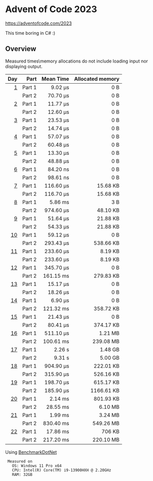 # Advent of Code 2023

<https://adventofcode.com/2023>

This time boring in C# :)

## Overview

Measured times\memory allocations do not include loading input nor displaying output.

 |                                        Day | Part | Mean Time | Allocated memory |
 |-------------------------------------------:| ---: |----------:|-----------------:|
 |   [1](https://adventofcode.com/2023/day/1) | Part 1 |   9.02 µs |              0 B |
 |                                            | Part 2 |  70.70 µs |              0 B |
 |   [2](https://adventofcode.com/2023/day/2) | Part 1 |  11.77 µs |              0 B |
 |                                            | Part 2 |  12.60 µs |              0 B |
 |   [3](https://adventofcode.com/2023/day/3) | Part 1 |  23.53 µs |              0 B |
 |                                            | Part 2 |  14.74 µs |              0 B |
 |   [4](https://adventofcode.com/2023/day/4) | Part 1 |  57.07 µs |              0 B |
 |                                            | Part 2 |  60.48 µs |              0 B |
 |   [5](https://adventofcode.com/2023/day/5) | Part 1 |  13.30 µs |              0 B |
 |                                            | Part 2 |  48.88 µs |              0 B |
 |   [6](https://adventofcode.com/2023/day/6) | Part 1 |  84.20 ns |              0 B |
 |                                            | Part 2 |  98.61 ns |              0 B |
 |   [7](https://adventofcode.com/2023/day/7) | Part 1 | 116.60 µs |         15.68 KB |
 |                                            | Part 2 | 116.70 µs |         15.68 KB |
 |   [8](https://adventofcode.com/2023/day/8) | Part 1 |   5.86 ms |              3 B |
 |                                            | Part 2 | 974.60 µs |         48.10 KB |
 |   [9](https://adventofcode.com/2023/day/9) | Part 1 |  51.64 µs |         21.88 KB |
 |                                            | Part 2 |  54.33 µs |         21.88 KB |
 | [10](https://adventofcode.com/2023/day/10) | Part 1 |  59.12 µs |              0 B |
 |                                            | Part 2 | 293.43 µs |        538.66 KB |
 | [11](https://adventofcode.com/2023/day/11) | Part 1 | 233.60 µs |          8.19 KB |
 |                                            | Part 2 | 233.60 µs |          8.19 KB |
 | [12](https://adventofcode.com/2023/day/12) | Part 1 | 345.70 µs |              0 B |
 |                                            | Part 2 | 161.15 ms |        279.83 KB |
 | [13](https://adventofcode.com/2023/day/13) | Part 1 |  15.17 µs |              0 B |
 |                                            | Part 2 |  18.26 µs |              0 B |
 | [14](https://adventofcode.com/2023/day/14) | Part 1 |   6.90 µs |              0 B |
 |                                            | Part 2 | 121.32 ms |        358.72 KB |
 | [15](https://adventofcode.com/2023/day/15) | Part 1 |  21.43 µs |              0 B |
 |                                            | Part 2 |  80.41 µs |        374.17 KB |
 | [16](https://adventofcode.com/2023/day/16) | Part 1 | 511.10 µs |          1.21 MB |
 |                                            | Part 2 | 100.61 ms |        239.08 MB |
 | [17](https://adventofcode.com/2023/day/17) | Part 1 |   2.26  s |          1.48 GB |
 |                                            | Part 2 |   9.31  s |          5.00 GB |
 | [18](https://adventofcode.com/2023/day/18) | Part 1 | 904.90 µs |        222.01 KB |
 |                                            | Part 2 | 315.90 µs |        526.16 KB |
 | [19](https://adventofcode.com/2023/day/19) | Part 1 | 198.70 µs |        615.17 KB |
 |                                            | Part 2 | 185.90 µs |       1166.61 KB |
 | [20](https://adventofcode.com/2023/day/20) | Part 1 |   2.14 ms |        801.93 KB |
 |                                            | Part 2 |  28.55 ms |          6.10 MB |
 | [21](https://adventofcode.com/2023/day/21) | Part 1 |   1.99 ms |          3.24 MB |
 |                                            | Part 2 | 830.40 ms |        549.26 MB |
 | [22](https://adventofcode.com/2023/day/22) | Part 1 |  17.86 ms |           706 KB |
 |                                            | Part 2 | 217.20 ms |        220.10 MB |


Using [BenchmarkDotNet](https://github.com/dotnet/BenchmarkDotNet)
```
 Measured on
   OS: Windows 11 Pro x64
   CPU: Intel(R) Core(TM) i9-13900HXH @ 2.20GHz
   RAM: 32GB
 ```
